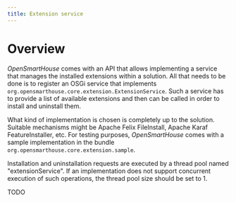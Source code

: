 ```yaml
---
title: Extension service
---
```


# Overview

_OpenSmartHouse_ comes with an API that allows implementing a service that manages the installed extensions within a solution.
All that needs to be done is to register an OSGi service that implements `org.opensmarthouse.core.extension.ExtensionService`.
Such a service has to provide a list of available extensions and then can be called in order to install and uninstall them.

What kind of implementation is chosen is completely up to the solution.
Suitable mechanisms might be Apache Felix FileInstall, Apache Karaf FeatureInstaller, etc.
For testing purposes, _OpenSmartHouse_ comes with a sample implementation in the bundle `org.opensmarthouse.core.extension.sample`.

Installation and uninstallation requests are executed by a thread pool named "extensionService".
If an implementation does not support concurrent execution of such operations, the thread pool size should be set to 1.

TODO